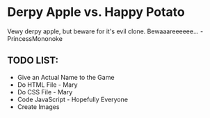# Derpy Apple vs. Happy Potato

Vewy derpy apple, but beware for it's evil clone. Bewaaareeeeee... -PrincessMononoke

## TODO LIST:
* Give an Actual Name to the Game
* Do HTML File - Mary
* Do CSS File - Mary
* Code JavaScript - Hopefully Everyone
* Create Images
